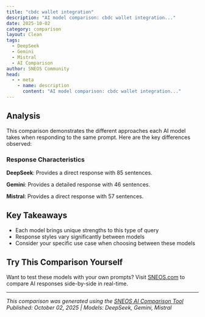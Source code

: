 ```yaml
---
title: "cbdc wallet integration"
description: "AI model comparison: cbdc wallet integration..."
date: 2025-10-02
category: comparison
layout: Clean
tags:
  - DeepSeek
  - Gemini
  - Mistral
  - AI Comparison
author: SNEOS Community
head:
  - - meta
    - name: description
      content: "AI model comparison: cbdc wallet integration..."
---
```


<ChatComparison
  title="cbdc wallet integration"
  prompt="cbdc wallet integration"
  :responses='{"DeepSeek": "Of course. CBDC (Central Bank Digital Currency) wallet integration is a critical and evolving topic at the intersection of finance, technology, and regulation.\n\nHere\u2019s a comprehensive breakdown of what CBDC wallet integration entails, the key considerations, technical architectures, and the challenges involved.\n\n### What is CBDC Wallet Integration?\n\nAt its core, it\u0027s the process of connecting a digital wallet (a software application) to a CBDC network, allowing end-users (consumers or businesses) to hold, transfer, and manage the central bank\u0027s digital currency.\n\nThis is not just a simple API call. It involves a complex stack that ensures security, compliance, and seamless user experience.\n\n---\n\n### Key Layers of CBDC Wallet Integration\n\nThink of the integration in four distinct layers:\n\n#### 1. The Core Infrastructure Layer (The Ledger)\nThis is the foundation, built and maintained by the central bank or its partners. Wallets must interface with this.\n* **Technology Choices:** Distributed Ledger Technology (DLT) like Corda, Hyperledger Fabric, or Quorum, or a more conventional centralized database.\n* **Integration Point:** Wallets don\u0027t hold the CBDC directly on the device. They hold **private keys** that control access to the CBDC, which \u0022lives\u0022 on the core ledger.\n* **APIs:** The central bank provides a set of secure APIs for:\n * **Transaction Submission:** Sending and receiving CBDC.\n * **Balance Inquiry:** Checking available funds.\n * **Transaction History:** Fetching past transactions.\n * **Identity \u0026 Authentication:** Verifying the user\u0027s identity.\n\n#### 2. The Wallet Provider Layer (The Integrator)\nThis is the entity building the wallet. It could be:\n* **Commercial Banks:** Integrating CBDC wallets into their existing mobile/online banking apps.\n* **Payment Service Providers (PSPs):** Companies like PayPal, Stripe, or Square.\n* **FinTech Startups:** Creating dedicated CBDC wallet apps.\n* **Government Agencies:** For distributing social benefits or other state payments.\n\nTheir responsibilities include:\n* **User Onboarding (KYC/AML):** Verifying user identity to comply with regulations.\n* **Key Management:** Securely generating, storing, and using the private keys. This is the most critical security aspect.\n* **User Interface (UI/UX):** Designing an intuitive app for payments, receipts, and balance checks.\n* **Backend Services:** Connecting to the core CBDC ledger APIs and managing user data.\n\n#### 3. The User Experience Layer (The Front-End)\nThis is what the end-user interacts with. Key features must include:\n* **Seamless Payments:** QR code scanning, NFC \u0022tap-to-pay,\u0022 peer-to-peer transfers via phone numbers/emails.\n* **Offline Functionality:** A major challenge. Some CBDC designs allow for small, offline transactions that sync with the ledger once connectivity is restored.\n* **Financial Management:** Viewing transaction history, setting spending limits, etc.\n* **Interoperability:** The ability to pay across different wallet providers and potentially with existing payment systems (e.g., linking to a bank account).\n\n#### 4. The Ecosystem Layer (Interoperability)\nFor a CBDC to be successful, its wallets need to work within the broader economy.\n* **Merchant Integration:** Point-of-Sale (POS) systems must be able to accept CBDC payments, requiring their own integration with the network.\n* **Cross-Border Payments:** Connecting different national CBDC systems for international transfers.\n* **Programmability:** Enabling smart contracts for conditional payments (e.g., releasing funds only upon delivery of goods).\n\n---\n\n### Common Technical Architectures for Integration\n\nThere are typically two main models, often referred to as the **Two-Tier** or **Hybrid** model:\n\n#### 1. Indirect or Intermediated Model (Most Common)\nThis is the prevailing model for retail CBDCs.\n* **How it works:** The central bank issues the CBDC to licensed intermediaries (like commercial banks). These intermediaries are responsible for onboarding end-users and providing them with wallets.\n* **Integration Focus:** The wallet provider (e.g., a bank) integrates with the central bank\u0027s ledger to manage the pool of CBDC it holds for its customers. The end-user\u0027s wallet then interacts with the bank\u0027s systems, not directly with the central bank.\n* **Analogy:** Similar to how you have a bank account today. The money is part of the central bank\u0027s system, but you access it through your commercial bank\u0027s app.\n\n#### 2. Direct or Token-Based Model\n* **How it works:** The central bank issues digital tokens directly to users, who hold them in wallets where they control the private keys. This is more akin to holding physical cash or cryptocurrencies.\n* **Integration Focus:** The wallet would need to connect directly to the central bank\u0027s node or a publicly accessible part of the network to validate and broadcast transactions.\n* **Challenge:** This model raises significant questions for central banks regarding KYC/AML compliance, customer support, and operational burden.\n\n---\n\n### Step-by-Step Integration Process (High-Level)\n\n1. **Become a Licensed Participant:** The wallet provider must first be approved and licensed by the central bank to operate on the CBDC network.\n2. **Access Sandbox/Testnet:** Develop and test the integration in a controlled environment using fake CBDC.\n3. **Implement Core APIs:** Integrate the backend systems with the CBDC ledger\u0027s APIs for transactions, queries, and identity management.\n4. **Develop Secure Key Management:**\n * **Option A (Custodial):** The wallet provider holds the private keys on behalf of the user (easier for users, but less \u0022cash-like\u0022).\n * **Option B (Non-Custodial):** The user holds and manages their own keys (more secure and private, but risk of loss is on the user).\n * **Hardware Security Modules (HSMs)** are often used for the highest level of security.\n5. **Build User-Facing Features:** Develop the UI for sending, receiving, and managing funds.\n6. **Undergo Security Audits \u0026 Certification:** The entire system, especially the key management and integration points, must be rigorously audited.\n7. **Go-Live:** Connect to the production CBDC network and launch to the public.\n\n---\n\n### Major Challenges in Integration\n\n* **Security:** The system is a high-value target for hackers. Robust key management and transaction signing are non-negotiable.\n* **Privacy:** Balancing user privacy with the regulatory requirements for transparency and combating illicit finance.\n* **Offline Payments:** Enabling transactions without an internet connection is technically very challenging but crucial for financial inclusion and resilience.\n* **Scalability \u0026 Performance:** The system must handle peak loads, like Black Friday or tax season, with instant settlement.\n* **Regulatory Compliance:** Ensuring seamless integration of KYC, AML, and transaction monitoring systems.\n* **Interoperability:** Making sure wallets from different banks can transact with each other and with merchant systems effortlessly.\n\n### Conclusion\n\nCBDC wallet integration is far more than a technical plugin. It\u0027s about building a secure, compliant, and user-friendly gateway into a new national monetary system. The success of any retail CBDC will hinge on the quality, security, and accessibility of these wallet integrations provided by the private sector.", "Gemini": "CBDC (Central Bank Digital Currency) wallet integration refers to the process of incorporating CBDCs into existing or new digital wallets. This allows users to hold, send, and receive CBDCs through a familiar interface. Here\u0027s a breakdown of what\u0027s involved and why it\u0027s important:\n\n**What is CBDC Wallet Integration?**\n\n* **Functionality:** It essentially connects a digital wallet (like a mobile app or hardware device) to the CBDC network. This connection allows the wallet to:\n * **Hold CBDC:** Store the digital currency in a secure manner.\n * **Send CBDC:** Transfer CBDC to other users or merchants.\n * **Receive CBDC:** Accept CBDC payments from others.\n * **View Balance:** Check the amount of CBDC held in the wallet.\n * **View Transaction History:** Review past CBDC transactions.\n * **Potentially Convert:** In some cases, convert CBDC to other cryptocurrencies or fiat currencies (if the wallet and CBDC system allow).\n* **Types of Wallets:** Integration can occur in various wallet types:\n * **Software Wallets:** Mobile apps, desktop applications, browser extensions.\n * **Hardware Wallets:** Physical devices that store private keys offline.\n * **Custodial Wallets:** Wallets where a third party holds the private keys.\n * **Non-Custodial Wallets:** Wallets where the user has sole control of their private keys.\n* **Technical Aspects:** Integration typically involves:\n * **APIs (Application Programming Interfaces):** CBDC systems will provide APIs that allow wallets to interact with the CBDC network.\n * **Cryptography:** Wallets use cryptographic techniques (like digital signatures) to secure transactions and verify ownership of CBDC.\n * **Security Protocols:** Robust security measures are essential to protect user funds and prevent fraud.\n * **Compliance:** Wallets must comply with relevant regulations, such as KYC/AML (Know Your Customer/Anti-Money Laundering) requirements.\n\n**Why is CBDC Wallet Integration Important?**\n\n* **Accessibility:** It makes CBDCs readily accessible to a wide range of users, especially those already familiar with digital wallets.\n* **Usability:** It provides a user-friendly interface for managing CBDC, making it easier for people to adopt and use the digital currency.\n* **Efficiency:** It enables faster and more efficient payments compared to traditional methods.\n* **Interoperability:** Proper wallet integration can promote interoperability between different CBDC systems and other payment networks.\n* **Financial Inclusion:** It can help bring unbanked or underbanked populations into the formal financial system by providing them with access to digital financial services.\n* **Innovation:** It will likely spur innovation in the financial technology (fintech) space as developers create new applications and services based on CBDCs.\n\n**Challenges of CBDC Wallet Integration:**\n\n* **Security:** Ensuring the security of wallets and protecting against cyberattacks is paramount.\n* **Scalability:** Wallets need to be able to handle a large volume of transactions efficiently.\n* **Interoperability:** Ensuring that wallets can work seamlessly with different CBDC systems.\n* **Privacy:** Balancing the need for transparency with user privacy concerns. Different CBDC designs will have different implications for wallet integration and privacy.\n* **Regulation:** Navigating the evolving regulatory landscape for CBDCs and digital wallets.\n* **User Experience:** Designing wallets that are easy to use and understand, even for those with limited technical knowledge.\n* **Centralization vs. Decentralization:** The degree to which the CBDC is centralized versus decentralized will heavily impact how wallets interact with the CBDC system. More centralized systems may require stricter integration requirements.\n* **Identity Management:** Integration with identity verification systems is critical for security and compliance.\n* **Offline Payments:** Exploring the feasibility of offline CBDC payments through wallets.\n\n**Considerations for Developers and Wallet Providers:**\n\n* **Early Adoption:** Stay informed about CBDC developments and start planning for integration early.\n* **API Familiarity:** Become familiar with the CBDC APIs and technical specifications.\n* **Security Best Practices:** Implement robust security measures to protect user funds.\n* **User-Centric Design:** Focus on creating a user-friendly and intuitive wallet experience.\n* **Compliance Awareness:** Understand and comply with all relevant regulations.\n* **Collaboration:** Collaborate with central banks, fintech companies, and other stakeholders to promote interoperability and innovation.\n\n**In summary, CBDC wallet integration is a critical step in the successful adoption of central bank digital currencies. It involves connecting digital wallets to the CBDC network, enabling users to easily hold, send, and receive CBDC. Addressing the challenges and focusing on security, usability, and interoperability will be key to realizing the full potential of CBDCs.**\n", "Mistral": "Integrating a Central Bank Digital Currency (CBDC) wallet involves several steps, including understanding the regulatory framework, selecting the appropriate technology, ensuring security, and integrating with existing financial systems. Here\u2019s a high-level overview of the process:\n\n### 1. Understand Regulatory Requirements\n- **Compliance**: Ensure that your wallet complies with all relevant regulations and guidelines set by the central bank and other regulatory bodies.\n- **KYC/AML**: Implement Know Your Customer (KYC) and Anti-Money Laundering (AML) procedures to verify user identities and monitor transactions.\n\n### 2. Choose the Right Technology\n- **Blockchain**: Decide whether to use a blockchain-based solution or a more traditional database system. Blockchain can offer transparency and security but may have scalability issues.\n- **Smart Contracts**: If using blockchain, consider the use of smart contracts for automated transactions and compliance checks.\n- **API Integration**: Ensure that the wallet can integrate with existing financial systems and APIs for seamless transactions.\n\n### 3. Security Measures\n- **Encryption**: Use strong encryption methods to protect user data and transactions.\n- **Multi-Factor Authentication (MFA)**: Implement MFA to enhance security.\n- **Fraud Detection**: Integrate fraud detection systems to monitor and flag suspicious activities.\n- **Secure Storage**: Ensure that private keys and other sensitive information are stored securely.\n\n### 4. User Interface and Experience\n- **Design**: Create an intuitive and user-friendly interface.\n- **Accessibility**: Ensure the wallet is accessible to all users, including those with disabilities.\n- **Multi-Language Support**: Offer support for multiple languages to cater to a diverse user base.\n\n### 5. Integration with Financial Systems\n- **Banking APIs**: Integrate with banking APIs to facilitate transactions between the CBDC wallet and traditional bank accounts.\n- **Payment Gateways**: Ensure compatibility with various payment gateways for seamless transactions.\n- **Interoperability**: Make sure the wallet can interact with other financial systems and wallets.\n\n### 6. Testing and Deployment\n- **Beta Testing**: Conduct thorough beta testing to identify and fix any issues.\n- **User Feedback**: Collect and analyze user feedback to make necessary improvements.\n- **Deployment**: Roll out the wallet in phases to ensure a smooth transition.\n\n### 7. Maintenance and Updates\n- **Regular Updates**: Keep the wallet updated with the latest security patches and features.\n- **Customer Support**: Provide robust customer support to assist users with any issues.\n- **Monitoring**: Continuously monitor the system for any security threats or performance issues.\n\n### 8. Education and Awareness\n- **User Education**: Educate users about the benefits and usage of the CBDC wallet.\n- **Marketing**: Promote the wallet through various marketing channels to increase adoption.\n\n### Example Workflow for CBDC Wallet Integration\n\n1. **User Registration**:\n - Collect user information.\n - Perform KYC/AML checks.\n - Create a secure wallet for the user.\n\n2. **Funding the Wallet**:\n - Integrate with banking APIs to allow users to transfer funds from their bank accounts to the CBDC wallet.\n - Ensure compliance with regulatory limits on transactions.\n\n3. **Making Transactions**:\n - Allow users to send and receive CBDC.\n - Implement smart contracts for automated transactions if applicable.\n - Ensure real-time transaction monitoring and fraud detection.\n\n4. **Withdrawing Funds**:\n - Allow users to transfer CBDC back to their bank accounts.\n - Ensure compliance with regulatory limits on withdrawals.\n\n5. **Security and Compliance**:\n - Continuously monitor transactions for compliance and security.\n - Implement regular security audits and updates.\n\n### Tools and Technologies\n- **Blockchain Platforms**: Ethereum, Hyperledger, Corda.\n- **Smart Contract Languages**: Solidity, Vyper.\n- **APIs**: RESTful APIs, GraphQL.\n- **Security Tools**: SSL/TLS, OAuth, JWT.\n- **Fraud Detection**: Machine learning models, rule-based systems.\n\n### Conclusion\nIntegrating a CBDC wallet requires a comprehensive approach that includes regulatory compliance, robust security measures, user-friendly design, and seamless integration with existing financial systems. By following these steps, you can create a secure and efficient CBDC wallet that meets the needs of users and regulatory bodies."}' 
  published-date="11:14"
/>

## Analysis

This comparison demonstrates the different approaches each AI model takes when responding to the same prompt. Here are the key differences observed:

### Response Characteristics

**DeepSeek**: Provides a direct response with 85 sentences. 

**Gemini**: Provides a detailed response with 46 sentences. 

**Mistral**: Provides a direct response with 57 sentences. 

## Key Takeaways

- Each model brings unique strengths to this type of query
- Response styles vary significantly between models
- Consider your specific use case when choosing between these models

## Try This Comparison Yourself

Want to test these models with your own prompts? Visit [SNEOS.com](https://sneos.com) to compare AI responses side-by-side in real-time.

---

*This comparison was generated using the [SNEOS AI Comparison Tool](https://sneos.com)*
*Published: October 02, 2025 | Models: DeepSeek, Gemini, Mistral*
